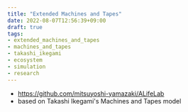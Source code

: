 ```yaml
---
title: "Extended Machines and Tapes"
date: 2022-08-07T12:56:39+09:00
draft: true
tags:
- extended_machines_and_tapes
- machines_and_tapes
- takashi_ikegami
- ecosystem
- simulation
- research
---
```


- https://github.com/mitsuyoshi-yamazaki/ALifeLab
- based on Takashi Ikegami's Machines and Tapes model

